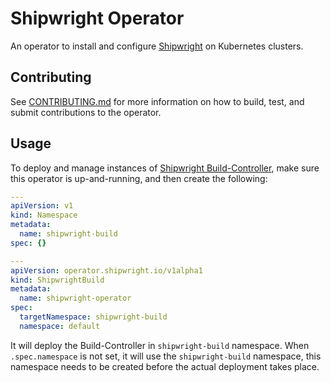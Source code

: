 # Shipwright Operator

An operator to install and configure [Shipwright](https://shipwright.io) on Kubernetes clusters.

## Contributing

See [CONTRIBUTING.md](CONTRIBUTING.md) for more information on how to build, test, and submit
contributions to the operator.

## Usage

To deploy and manage instances of [Shipwright Build-Controller][build-controller], make sure this
operator is up-and-running, and then create the following:

```yml
---
apiVersion: v1
kind: Namespace
metadata:
  name: shipwright-build
spec: {}

---
apiVersion: operator.shipwright.io/v1alpha1
kind: ShipwrightBuild
metadata:
  name: shipwright-operator
spec:
  targetNamespace: shipwright-build
  namespace: default
```

It will deploy the Build-Controller in `shipwright-build` namespace. When `.spec.namespace` is not
set, it will use the `shipwright-build` namespace, this namespace needs to be created before the
actual deployment takes place.

[build-controller]: https://github.com/shipwright-io/build
